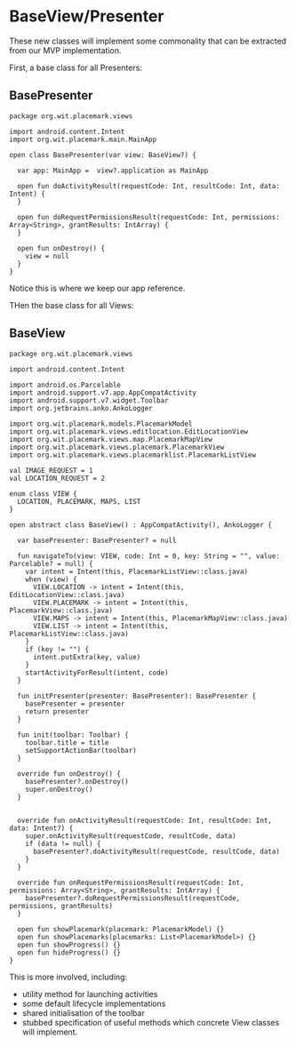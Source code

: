 # BaseView/Presenter

These new classes will implement some commonality that can be extracted from our MVP implementation.

First, a base class for all Presenters:


## BasePresenter

~~~
package org.wit.placemark.views

import android.content.Intent
import org.wit.placemark.main.MainApp

open class BasePresenter(var view: BaseView?) {

  var app: MainApp =  view?.application as MainApp

  open fun doActivityResult(requestCode: Int, resultCode: Int, data: Intent) {
  }

  open fun doRequestPermissionsResult(requestCode: Int, permissions: Array<String>, grantResults: IntArray) {
  }

  open fun onDestroy() {
    view = null
  }
}
~~~

Notice this is where we keep our app reference.

THen the base class for all Views:

## BaseView

~~~
package org.wit.placemark.views

import android.content.Intent

import android.os.Parcelable
import android.support.v7.app.AppCompatActivity
import android.support.v7.widget.Toolbar
import org.jetbrains.anko.AnkoLogger

import org.wit.placemark.models.PlacemarkModel
import org.wit.placemark.views.editlocation.EditLocationView
import org.wit.placemark.views.map.PlacemarkMapView
import org.wit.placemark.views.placemark.PlacemarkView
import org.wit.placemark.views.placemarklist.PlacemarkListView

val IMAGE_REQUEST = 1
val LOCATION_REQUEST = 2

enum class VIEW {
  LOCATION, PLACEMARK, MAPS, LIST
}

open abstract class BaseView() : AppCompatActivity(), AnkoLogger {

  var basePresenter: BasePresenter? = null

  fun navigateTo(view: VIEW, code: Int = 0, key: String = "", value: Parcelable? = null) {
    var intent = Intent(this, PlacemarkListView::class.java)
    when (view) {
      VIEW.LOCATION -> intent = Intent(this, EditLocationView::class.java)
      VIEW.PLACEMARK -> intent = Intent(this, PlacemarkView::class.java)
      VIEW.MAPS -> intent = Intent(this, PlacemarkMapView::class.java)
      VIEW.LIST -> intent = Intent(this, PlacemarkListView::class.java)
    }
    if (key != "") {
      intent.putExtra(key, value)
    }
    startActivityForResult(intent, code)
  }

  fun initPresenter(presenter: BasePresenter): BasePresenter {
    basePresenter = presenter
    return presenter
  }

  fun init(toolbar: Toolbar) {
    toolbar.title = title
    setSupportActionBar(toolbar)
  }

  override fun onDestroy() {
    basePresenter?.onDestroy()
    super.onDestroy()
  }


  override fun onActivityResult(requestCode: Int, resultCode: Int, data: Intent?) {
    super.onActivityResult(requestCode, resultCode, data)
    if (data != null) {
      basePresenter?.doActivityResult(requestCode, resultCode, data)
    }
  }

  override fun onRequestPermissionsResult(requestCode: Int, permissions: Array<String>, grantResults: IntArray) {
    basePresenter?.doRequestPermissionsResult(requestCode, permissions, grantResults)
  }

  open fun showPlacemark(placemark: PlacemarkModel) {}
  open fun showPlacemarks(placemarks: List<PlacemarkModel>) {}
  open fun showProgress() {}
  open fun hideProgress() {}
}
~~~

This is more involved, including:

- utility method for launching activities
- some default lifecycle implementations 
- shared initialisation of the toolbar
- stubbed specification of useful methods which concrete View classes will implement.
